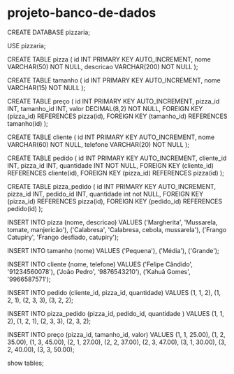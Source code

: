 # projeto-banco-de-dados
CREATE DATABASE pizzaria;

USE pizzaria;

CREATE TABLE pizza (
  id INT PRIMARY KEY AUTO_INCREMENT,
  nome VARCHAR(50) NOT NULL,
  descricao VARCHAR(200) NOT NULL
);


CREATE TABLE tamanho (
  id INT PRIMARY KEY AUTO_INCREMENT,
  nome VARCHAR(15) NOT NULL
);

CREATE TABLE preço (
  id INT PRIMARY KEY AUTO_INCREMENT,
  pizza_id INT,
  tamanho_id INT,
  valor DECIMAL(8,2) NOT NULL,
  FOREIGN KEY (pizza_id) REFERENCES pizza(id),
  FOREIGN KEY (tamanho_id) REFERENCES tamanho(id)
);

CREATE TABLE cliente (
  id INT PRIMARY KEY AUTO_INCREMENT,
  nome VARCHAR(60) NOT NULL,
  telefone VARCHAR(20) NOT NULL
);


CREATE TABLE pedido (
  id INT PRIMARY KEY AUTO_INCREMENT,
  cliente_id INT,
  pizza_id INT,
  quantidade INT NOT NULL,
  FOREIGN KEY (cliente_id) REFERENCES cliente(id),
  FOREIGN KEY (pizza_id) REFERENCES pizza(id)
);


CREATE TABLE pizza_pedido (
  id INT PRIMARY KEY AUTO_INCREMENT,
  pizza_id INT,
  pedido_id INT,
  quantidade int not NULL,
  FOREIGN KEY (pizza_id) REFERENCES pizza(id),
  FOREIGN KEY (pedido_id) REFERENCES pedido(id)
);


INSERT INTO pizza (nome, descricao) VALUES
('Margherita', 'Mussarela, tomate, manjericão'),
('Calabresa', 'Calabresa, cebola, mussarela'),
('Frango Catupiry', 'Frango desfiado, catupiry');

INSERT INTO tamanho (nome) VALUES
('Pequena'),
('Média'),
('Grande');


INSERT INTO cliente (nome, telefone) VALUES
('Felipe Cândido', '91234560078'),
('João Pedro', '9876543210'),
('Kahuã Gomes', '9966587571');

INSERT INTO pedido (cliente_id, pizza_id, quantidade) VALUES
(1, 1, 2),
(1, 2, 1),
(2, 3, 3),
(3, 2, 2);


INSERT INTO pizza_pedido (pizza_id, pedido_id, quantidade ) VALUES
(1, 1, 2),
(1, 2, 1),
(2, 3, 3),
(2, 3, 2);

INSERT INTO preço (pizza_id, tamanho_id, valor) VALUES
(1, 1, 25.00),
(1, 2, 35.00),
(1, 3, 45.00),
(2, 1, 27.00),
(2, 2, 37.00),
(2, 3, 47.00),
(3, 1, 30.00),
(3, 2, 40.00),
(3, 3, 50.00);

show tables;
